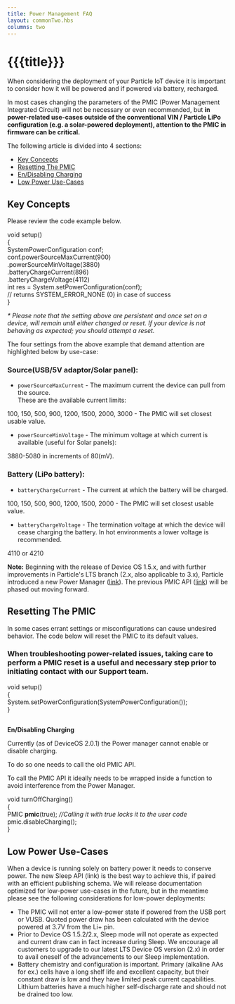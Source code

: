 ```yaml
---
title: Power Management FAQ
layout: commonTwo.hbs
columns: two
---
```


# {{{title}}}
When considering the deployment of your Particle IoT device it is important to consider how it will be powered and if powered via battery, recharged.

In most cases changing the parameters of the PMIC (Power Management Integrated Circuit) will not be necessary or even recommended, but **in power-related use-cases outside of the conventional VIN / Particle LiPo configuration (e.g. a solar-powered deployment), attention to the PMIC in firmware can be critical.** 

The following article is divided into 4 sections:

* [Key Concepts](https://support.particle.io/hc/en-us/articles/1260803794770#key-concepts)
* [Resetting The PMIC](https://support.particle.io/hc/en-us/articles/1260803794770#resetting-the-pmic)
* [En/Disabling Charging](https://support.particle.io/hc/en-us/articles/1260803794770#en-disabling-charging)
* [Low Power Use-Cases](https://support.particle.io/hc/en-us/articles/1260803794770#low-power-use-cases)

## Key Concepts

Please review the code example below.

void setup()  
{  
  SystemPowerConfiguration conf;  
  conf.powerSourceMaxCurrent(900)  
      .powerSourceMinVoltage(3880)  
      .batteryChargeCurrent(896)  
      .batteryChargeVoltage(4112)  
  int res = System.setPowerConfiguration(conf);  
  // returns SYSTEM_ERROR_NONE (0) in case of success  
}

_\* Please note that the setting above are persistent and once set on a device, will remain until either changed or reset. If your device is not behaving as expected; you should attempt a reset._

The four settings from the above example that demand attention are highlighted below by use-case:

### Source(USB/5V adaptor/Solar panel):

* `powerSourceMaxCurrent` \- The maximum current the device can pull from the source.  
These are the available current limits:

100, 150, 500, 900, 1200, 1500, 2000, 3000 - The PMIC will set closest usable value.

* `powerSourceMinVoltage` \- The minimum voltage at which current is available (useful for Solar panels):

3880-5080 in increments of 80(mV).

### Battery (LiPo battery):

* `batteryChargeCurrent` \- The current at which the battery will be charged.

100, 150, 500, 900, 1200, 1500, 2000 - The PMIC will set closest usable value.

* `batteryChargeVoltage` \- The termination voltage at which the device will cease charging the battery. In hot environments a lower voltage is recommended.

4110 or 4210

  
**Note:** Beginning with the release of Device OS 1.5.x, and with further improvements in Particle's LTS branch (2.x, also applicable to 3.x), Particle introduced a new Power Manager ([link](https://docs.particle.io/reference/device-os/firmware/boron/#power-manager)). The previous PMIC API ([link](https://docs.particle.io/reference/device-os/firmware/boron/#pmic-power-management-ic-)) will be phased out moving forward.

## Resetting The PMIC

In some cases errant settings or misconfigurations can cause undesired behavior. The code below will reset the PMIC to its default values.

### When troubleshooting power-related issues, taking care to perform a PMIC reset is a useful and necessary step prior to initiating contact with our Support team.

void setup()  
{  
  System.setPowerConfiguration(SystemPowerConfiguration());  
}

### 

##   
**En/Disabling Charging** 

Currently (as of DeviceOS 2.0.1) the Power manager cannot enable or disable charging.

To do so one needs to call the old PMIC API.

To call the PMIC API it ideally needs to be wrapped inside a function to avoid interference from the Power Manager.

void turnOffCharging()  
{  
  PMIC **pmic**(true); _//Calling it with true locks it to the user code_  
  pmic.disableCharging();  
}

  
## Low Power Use-Cases

When a device is running solely on battery power it needs to conserve power. The new Sleep API (link) is the best way to achieve this, if paired with an efficient publishing schema. We will release documentation optimized for low-power use-cases in the future, but in the meantime please see the following considerations for low-power deployments:

* The PMIC will not enter a low-power state if powered from the USB port or VUSB. Quoted power draw has been calculated with the device powered at 3.7V from the Li+ pin.
* Prior to Device OS 1.5.2/2.x, Sleep mode will not operate as expected and current draw can in fact increase during Sleep. We encourage all customers to upgrade to our latest LTS Device OS version (2.x) in order to avail oneself of the advancements to our Sleep implementation.
* Battery chemistry and configuration is important. Primary (alkaline AAs for ex.) cells have a long shelf life and excellent capacity, but their constant draw is low and they have limited peak current capabilities. Lithium batteries have a much higher self-discharge rate and should not be drained too low.
